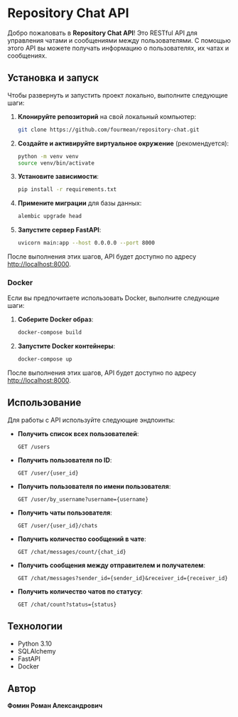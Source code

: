 # Repository Chat API

Добро пожаловать в **Repository Chat API**! Это RESTful API для управления чатами и сообщениями между пользователями. С
помощью этого API вы можете получать информацию о пользователях, их чатах и сообщениях.

## Установка и запуск

Чтобы развернуть и запустить проект локально, выполните следующие шаги:

1. **Клонируйте репозиторий** на свой локальный компьютер:

    ```bash
    git clone https://github.com/fourmean/repository-chat.git
    ```

3. **Создайте и активируйте виртуальное окружение** (рекомендуется):

    ```bash
    python -m venv venv
    source venv/bin/activate
    ```

4. **Установите зависимости**:

    ```bash
    pip install -r requirements.txt
    ```

5. **Примените миграции** для базы данных:

    ```bash
    alembic upgrade head
    ```

6. **Запустите сервер FastAPI**:

    ```bash
    uvicorn main:app --host 0.0.0.0 --port 8000
    ```

После выполнения этих шагов, API будет доступно по адресу [http://localhost:8000](http://localhost:8000).

### Docker

Если вы предпочитаете использовать Docker, выполните следующие шаги:

1. **Соберите Docker образ**:

    ```bash
    docker-compose build
    ```

2. **Запустите Docker контейнеры**:

    ```bash
    docker-compose up
    ```

После выполнения этих шагов, API будет доступно по адресу [http://localhost:8000](http://localhost:8000).

## Использование

Для работы с API используйте следующие эндпоинты:

- **Получить список всех пользователей**:

    ```http
    GET /users
    ```

- **Получить пользователя по ID**:

    ```http
    GET /user/{user_id}
    ```

- **Получить пользователя по имени пользователя**:

    ```http
    GET /user/by_username?username={username}
    ```

- **Получить чаты пользователя**:

    ```http
    GET /user/{user_id}/chats
    ```

- **Получить количество сообщений в чате**:

    ```http
    GET /chat/messages/count/{chat_id}
    ```

- **Получить сообщения между отправителем и получателем**:

    ```http
    GET /chat/messages?sender_id={sender_id}&receiver_id={receiver_id}
    ```

- **Получить количество чатов по статусу**:

    ```http
    GET /chat/count?status={status}
    ```

## Технологии

- Python 3.10
- SQLAlchemy
- FastAPI
- Docker

## Автор

**Фомин Роман Александрович**
